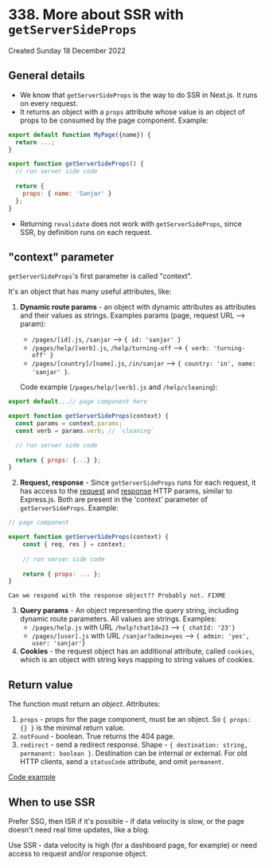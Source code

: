 # 338. More about SSR with `getServerSideProps`
Created Sunday 18 December 2022

## General details
- We know that `getServerSideProps` is the way to do SSR in Next.js. It runs on every request.
- It returns an object with a `props` attribute whose value is an object of props to be consumed by the page component. Example:
```js
export default function MyPage({name}) {
  return ...;
}

export function getServerSideProps() {
  // run server side code
  
  return {
    props: { name: 'Sanjar' }
  };
}
```
- Returning `revalidate` does not work with `getServerSideProps`, since SSR, by definition runs on each request.


## "context" parameter
`getServerSideProps`'s first parameter is called "context".

It's an object that has many useful attributes, like:
1. **Dynamic route params** - an object with dynamic attributes as attributes and their values as strings. Examples params (page, request URL --> param):
   - `/pages/[id].js`, `/sanjar` --> `{ id: 'sanjar' }`
   - `/pages/help/[verb].js`, `/help/turning-off` --> `{ verb: 'turning-off' }`
   - `/pages/[country]/[name].js`, `/in/sanjar` --> `{ country: 'in', name: 'sanjar' }`.
   
	Code example (`/pages/help/[verb].js` and `/help/cleaning`):
 ```js
 export default...// page component here

 export function getServerSideProps(context) {
   const params = context.params;
   const verb = params.verb; // `cleaning`

   // run server side code
   
   return { props: {...} };
 }
 ```
2. **Request, response** - Since `getServerSideProps` runs for each request, it has access to the [request](https://nodejs.org/api/http.html#http_class_http_incomingmessage) and [response](https://nodejs.org/api/http.html#http_class_http_serverresponse) HTTP params, similar to Express.js. Both are present in the 'context' parameter of `getServerSideProps`. Example:
```js
// page component

export function getServerSideProps(context) {
	const { req, res } = context;
	
	// run server side code
	
	return { props: ... };
}
```
	Can we respond with the response object?? Probably not. FIXME
3. **Query params** - An object representing the query string, including dynamic route parameters. All values are strings. Examples:
	- `/pages/help.js` with URL `/help?chatId=23` --> `{ chatId: '23'}`
	- `/pages/[user].js` with URL `/sanjar?admin=yes` --> `{ admin: 'yes', user: 'sanjar'}`
4. **Cookies** - the request object has an additional attribute, called `cookies`, which is an object with string keys mapping to string values of cookies.


## Return value
The function must return an *object*. Attributes:
1. `props` - props for the page component, must be an object. So `{ props: {} }` is the minimal return value.
2. `notFound` - boolean. True returns the 404 page.
3. `redirect` - send a redirect response. Shape - `{ destination: string, permanent: boolean }`. Destination can be internal or external. For old HTTP clients, send a `statusCode` attribute, and omit `permanent`.

[Code example](https://github.com/exemplar-codes/nextjs-first-realistic-tutorial/commit/10d26ba4876d4ba1243c8adb0839b347afb24a30)


## When to use SSR
Prefer SSG, then ISR if it's possible - if data velocity is slow, or the page doesn't need real time updates, like a blog.

Use SSR - data velocity is high (for a dashboard page, for example) or need access to request and/or response object.